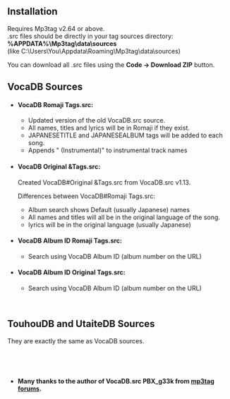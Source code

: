 ## Installation  
Requires Mp3tag v2.64 or above.  
.src files should be directly in your tag sources directory: **%APPDATA%\Mp3tag\data\sources**  
(like C:\Users\You\Appdata\Roaming\Mp3tag\data\sources)  

You can download all .src files using the **Code -> Download ZIP** button.  

## VocaDB Sources  


- #### VocaDB Romaji Tags.src:   
  - Updated version of the old VocaDB.src source.   
  - All names, titles and lyrics will be in Romaji if they exist.   
  - JAPANESETITLE and JAPANESEALBUM tags will be added to each song.  
  - Appends " (Instrumental)" to instrumental track names

- #### VocaDB Original &Tags.src:  
  Created VocaDB#Original &Tags.src from VocaDB.src v1.13.  
  
  Differences between VocaDB#Romaji Tags.src: 
  - Album search shows Default (usually Japanese) names  
  - All names and titles will all be in the original language of the song.  
  - lyrics will be in the original language (usually Japanese)  

- #### VocaDB Album ID Romaji Tags.src:  
  - Search using VocaDB Album ID (album number on the URL)  

- #### VocaDB Album ID Original Tags.src:  
  - Search using VocaDB Album ID (album number on the URL)  



&nbsp;

## TouhouDB and UtaiteDB Sources  
They are exactly the same as VocaDB sources.  

&nbsp;
---

- #### Many thanks to the author of VocaDB.src **PBX_g33k** from [mp3tag forums](https://community.mp3tag.de/t/ws-vocadb-net/17192).
